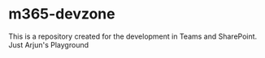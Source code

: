 # m365-devzone

This is a repository created for the development in Teams and SharePoint. Just Arjun's Playground
